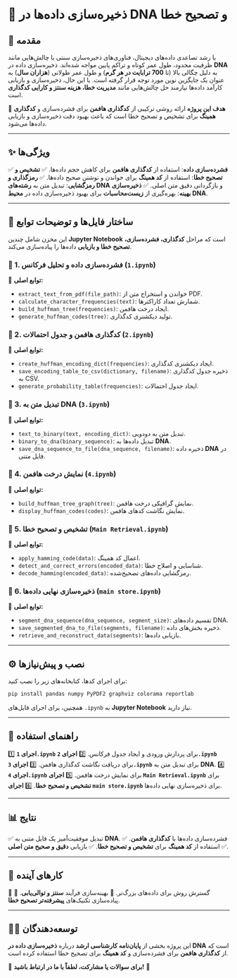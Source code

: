 # 📌 ذخیره‌سازی داده‌ها در DNA و تصحیح خطا

## 📖 مقدمه
با رشد تصاعدی داده‌های دیجیتال، فناوری‌های ذخیره‌سازی سنتی با چالش‌هایی مانند ظرفیت محدود، طول عمر کوتاه و تراکم پایین مواجه شده‌اند. ذخیره‌سازی داده در **DNA** به دلیل چگالی بالا (تا **700 ترابایت در هر گرم**) و طول عمر طولانی (**هزاران سال**) به عنوان یک جایگزین نوین مورد توجه قرار گرفته است. با این حال، ذخیره‌سازی و بازیابی کارآمد داده‌ها نیازمند حل چالش‌هایی مانند **مدیریت خطا، هزینه سنتز و کارایی کدگذاری** است.

🎯 **هدف این پروژه** ارائه روشی ترکیبی از **کدگذاری هافمن** برای فشرده‌سازی و **کدگذاری همینگ** برای تشخیص و تصحیح خطا است که باعث بهبود دقت ذخیره‌سازی و بازیابی داده‌ها می‌شود.

---
## ✨ ویژگی‌ها
✅ **فشرده‌سازی داده**: استفاده از **کدگذاری هافمن** برای کاهش حجم داده‌ها.
✅ **تشخیص و تصحیح خطا**: استفاده از **کد همینگ** برای خواندن و نوشتن صحیح داده‌ها.
✅ **رمزگذاری و رمزگشایی**: تبدیل متن به **رشته‌های DNA** و بازگردانی دقیق متن اصلی.
✅ **ذخیره‌سازی بهینه**: بهره‌گیری از **زیست‌محاسبات** برای بهبود ذخیره‌سازی داده در **محیط DNA**.

---
## 📂 ساختار فایل‌ها و توضیحات توابع
این مخزن شامل چندین **Jupyter Notebook** است که مراحل **کدگذاری، فشرده‌سازی، تصحیح خطا و بازیابی** داده‌ها را پیاده‌سازی می‌کند.

### 📌 1. فشرده‌سازی داده و تحلیل فرکانس (`1.ipynb`)
📌 **توابع اصلی:**
- `extract_text_from_pdf(file_path)`: خواندن و استخراج متن از PDF.
- `calculate_character_frequencies(text)`: شمارش تعداد کاراکترها.
- `build_huffman_tree(frequencies)`: ایجاد درخت هافمن.
- `generate_huffman_codes(tree)`: تولید دیکشنری کدگذاری.

### 📌 2. کدگذاری هافمن و جدول احتمالات (`2.ipynb`)
📌 **توابع اصلی:**
- `create_huffman_encoding_dict(frequencies)`: ایجاد دیکشنری کدگذاری.
- `save_encoding_table_to_csv(dictionary, filename)`: ذخیره جدول کدگذاری به CSV.
- `generate_probability_table(frequencies)`: ایجاد جدول احتمالات.

### 📌 3. تبدیل متن به DNA (`3.ipynb`)
📌 **توابع اصلی:**
- `text_to_binary(text, encoding_dict)`: تبدیل متن به دودویی.
- `binary_to_dna(binary_sequence)`: تبدیل داده‌ها به **DNA**.
- `save_dna_sequence_to_file(dna_sequence, filename)`: ذخیره داده **DNA** در فایل متنی.

### 📌 4. نمایش درخت هافمن (`4.ipynb`)
📌 **توابع اصلی:**
- `build_huffman_tree_graph(tree)`: نمایش گرافیکی درخت هافمن.
- `display_huffman_codes(codes)`: نمایش نگاشت کدهای هافمن.

### 📌 5. تشخیص و تصحیح خطا (`Main Retrieval.ipynb`)
📌 **توابع اصلی:**
- `apply_hamming_code(data)`: اعمال کد همینگ.
- `detect_and_correct_errors(encoded_data)`: شناسایی و اصلاح خطا.
- `decode_hamming(encoded_data)`: رمزگشایی داده‌های تصحیح‌شده.

### 📌 6. ذخیره‌سازی نهایی داده‌ها (`main store.ipynb`)
📌 **توابع اصلی:**
- `segment_dna_sequence(dna_sequence, segment_size)`: تقسیم داده‌های DNA.
- `save_segmented_dna_to_file(segments, filename)`: ذخیره بخش‌های داده.
- `retrieve_and_reconstruct_data(segments)`: بازیابی داده‌ها.

---
## ⚙️ نصب و پیش‌نیازها
برای اجرای کدها، کتابخانه‌های زیر را نصب کنید:
```bash
pip install pandas numpy PyPDF2 graphviz colorama reportlab
```
همچنین، برای اجرای فایل‌های `.ipynb` به **Jupyter Notebook** نیاز دارید.

---
## 🚀 راهنمای استفاده
1️⃣ **اجرای `1.ipynb`** برای پردازش ورودی و ایجاد جدول فرکانس.
2️⃣ **اجرای `2.ipynb`** برای دریافت نگاشت کدگذاری هافمن.
3️⃣ **اجرای `3.ipynb`** برای تبدیل متن به **DNA**.
4️⃣ **اجرای `4.ipynb`** برای نمایش درخت هافمن.
5️⃣ **اجرای `Main Retrieval.ipynb`** برای **تشخیص و تصحیح خطا**.
6️⃣ **اجرای `main store.ipynb`** برای ذخیره‌سازی نهایی داده‌ها.

---
## 📊 نتایج
✅ تبدیل موفقیت‌آمیز یک فایل متنی به **DNA**.
✅ فشرده‌سازی داده‌ها با **کدگذاری هافمن**.
✅ استفاده از **کد همینگ** برای **تشخیص و تصحیح خطا**.
✅ بازیابی **دقیق و صحیح متن اصلی**.

---
## 🔮 کارهای آینده
📌 گسترش روش برای داده‌های بزرگ‌تر.
📌 بهینه‌سازی فرآیند **سنتز و توالی‌یابی**.
📌 پیاده‌سازی تکنیک‌های **پیشرفته‌تر تصحیح خطا**.

---
## 👨‍💻 توسعه‌دهندگان
این پروژه بخشی از **پایان‌نامه کارشناسی ارشد** درباره **ذخیره‌سازی داده در DNA** است که از **کدگذاری هافمن** برای فشرده‌سازی و **کد همینگ** برای تصحیح خطا استفاده کرده است.

📩 **برای سوالات یا مشارکت، لطفاً با ما در ارتباط باشید!** 🎯

